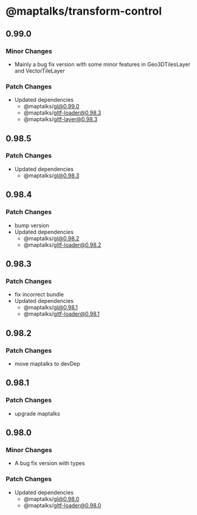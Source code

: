 # @maptalks/transform-control

## 0.99.0

### Minor Changes

- Mainly a bug fix version with some minor features in Geo3DTilesLayer and VectorTileLayer

### Patch Changes

- Updated dependencies
  - @maptalks/gl@0.99.0
  - @maptalks/gltf-loader@0.98.3
  - @maptalks/gltf-layer@0.98.3

## 0.98.5

### Patch Changes

- Updated dependencies
  - @maptalks/gl@0.98.3

## 0.98.4

### Patch Changes

- bump version
- Updated dependencies
  - @maptalks/gl@0.98.2
  - @maptalks/gltf-loader@0.98.2

## 0.98.3

### Patch Changes

- fix incorrect bundle
- Updated dependencies
  - @maptalks/gl@0.98.1
  - @maptalks/gltf-loader@0.98.1

## 0.98.2

### Patch Changes

- move maptalks to devDep

## 0.98.1

### Patch Changes

- upgrade maptalks

## 0.98.0

### Minor Changes

- A bug fix version with types

### Patch Changes

- Updated dependencies
  - @maptalks/gl@0.98.0
  - @maptalks/gltf-loader@0.98.0

